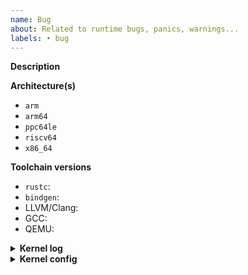 ```yaml
---
name: Bug
about: Related to runtime bugs, panics, warnings...
labels: • bug
---
```

**Description**
<!--
What the bug is and/or how to reproduce it.

Some common details that are typically useful to know are below -- please fill/remove as needed.

Other details that may be useful to know, if relevant:
  - Deterministic or not?
  - Does it happen under QEMU, a VM, a real machine, etc.?
-->


**Architecture(s)**
  - `arm`
  - `arm64`
  - `ppc64le`
  - `riscv64`
  - `x86_64`


**Toolchain versions**
  - `rustc`:
  - `bindgen`:
  - LLVM/Clang:
  - GCC:
  - QEMU:


<details><summary><strong>Kernel log</strong></summary>
<p>

```text
Paste it here -- feel free to reduce it to the relevant parts.
```

</p>
</details>


<details><summary><strong>Kernel config</strong></summary>
<p>

```text
Paste it here -- feel free to reduce it to the relevant parts.
```

</p>
</details>
